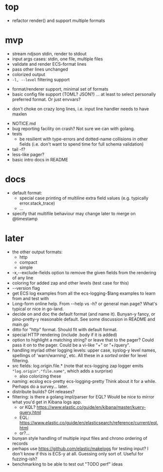 # top

- refactor render() and support multiple formats

# mvp

* stream ndjson stdin, render to stdout
* input args cases: stdin, one file, multiple files
* validate and render ECS-format lines
* pass other lines unchanged
* colorized output
* `-l, --level` filtering support
- format/renderer support, minimal set of formats
- basic config file support (TOML? JSON?) ... at least to select personally
  preferred format. Or just envvars?
* don't choke on crazy long lines, i.e. input line handler needs to have maxlen
- NOTICE.md
- bug reporting facility on crash? Not sure we can with golang.
- tests
  - be resilient with type-errors and dotted-name collisions in other fields
    (i.e. don't want to spend time for full schema validation)
- tail -f?
- less-like pager?
- basic intro docs in README

# docs

- default format:
  - special case printing of multiline extra field values (e.g. typically error.stack_trace)
  - ...
- specify that multifile behaviour may change later to merge on @timestamp

# later

- the other output formats:
  - http
  - compact
  - simple
- -x,--exclude-fields option to remove the given fields from the rendering
  of any line
- coloring for added zap and other levels (test case for this)
- --version flag
- get ECS log examples from all the ecs-logging-$lang examples to learn from
  and test with
- Long-form online help. From --help vs -h? or general man page? What's typical or
  nice in go-land.
- decide on and doc the default format (and name it). Bunyan-y fancy, or
  pino-pretty-y reasonable default. See some discussion in README and main.go
- ditto for "http" format. Should fit with default format.
- special HTTP rendering (include .body if it is added)
- option to highlight a matching string? or leave that to the pager? Could
  pass it on to the pager. Could be a vi-like "+<num>" or "+/query".
- handling myriad other logging levels: upper case, syslog-y level names,
  spellings of 'warn/warning', etc. All these in a *sorted* order for level
  filtering.
- src fields: log.origin.file.* (note that ecs-logging zap logger emits
  `"log.origin"."file.name"`, which adds a surprise)
    - also colorizing these
- naming:
    ecslog
    ecs-pretty
    ecs-logging-pretty
  Think about it for a while. Perhaps do a survey... later.
- distribute builds? GH releases?
- filtering: is there a golang impl/parser for EQL? Would be nice to mirror
  what you'd get in Kibana logs app.
    - or KQL? https://www.elastic.co/guide/en/kibana/master/kuery-query.html
    - EQL: https://www.elastic.co/guide/en/elasticsearch/reference/current/eql.html
    - or?...
- bunyan style handling of multiple input files and chrono ordering
  of records
- perhaps use https://github.com/elastic/makelogs for testing input?
  I don't know if this is ECS-y at all. Guessing only sort of. Useful
  for fuzzing-ish?
- benchmarking to be able to test out "TODO perf" ideas
